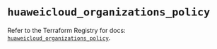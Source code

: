 # `huaweicloud_organizations_policy`

Refer to the Terraform Registry for docs: [`huaweicloud_organizations_policy`](https://registry.terraform.io/providers/huaweicloud/huaweicloud/1.71.1/docs/resources/organizations_policy).
